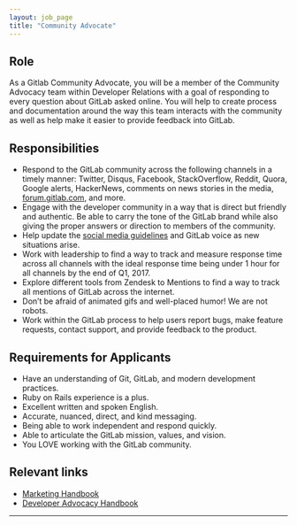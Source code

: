 ```yaml
---
layout: job_page
title: "Community Advocate"
---
```


## Role

As a Gitlab Community Advocate, you will be a member of
the Community Advocacy team within Developer Relations
with a goal of responding to every question about GitLab
asked online. You will help to create process and
documentation around the way this team interacts with
the community as well as help make it easier to provide
feedback into GitLab.

## Responsibilities

- Respond to the GitLab community across the following channels in a timely manner: Twitter, Disqus, Facebook, StackOverflow, Reddit, Quora, Google alerts, HackerNews, comments on news stories in the media, [forum.gitlab.com](https://forum.gitlab.com), and more.
- Engage with the developer community in a way that is direct but friendly and authentic. Be able to carry the tone of the GitLab brand while also giving the proper answers or direction to members of the community.
- Help update the [social media guidelines](/handbook/marketing/social-media-guidelines/) and GitLab voice as new situations arise. 
- Work with leadership to find a way to track and measure response time across all channels with the ideal response time being under 1 hour for all channels by the end of Q1, 2017.
- Explore different tools from Zendesk to Mentions to find a way to track all mentions of GitLab across the internet.
- Don’t be afraid of animated gifs and well-placed humor! We are not robots. 
- Work within the GitLab process to help users report bugs, make feature requests, contact support, and provide feedback to the product.

## Requirements for Applicants

- Have an understanding of Git, GitLab, and modern development practices.
- Ruby on Rails experience is a plus.
- Excellent written and spoken English.
- Accurate, nuanced, direct, and kind messaging.
- Being able to work independent and respond quickly.
- Able to articulate the GitLab mission, values, and vision.
- You LOVE working with the GitLab community.

## Relevant links

- [Marketing Handbook](/handbook/marketing)
- [Developer Advocacy Handbook](/handbook/marketing/developer-relations/developer-advocacy/)

----

